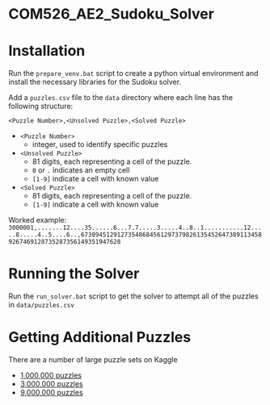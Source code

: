 # COM526_AE2_Sudoku_Solver

# Installation
Run the ```prepare_venv.bat``` script to create a python virtual environment and install the necessary libraries for the Sudoku solver.

Add a ```puzzles.csv``` file to the ```data``` directory where each line has the following structure:

```<Puzzle Number>,<Unsolved Puzzle>,<Solved Puzzle>```

* ```<Puzzle Number>```
  * integer, used to identify specific puzzles
* ```<Unsolved Puzzle>```
  * 81 digits, each representing a cell of the puzzle.
  * ```0``` or ```.``` indicates an empty cell
  * ```[1-9]``` indicate a cell with known value
* ```<Solved Puzzle>```
  * 81 digits, each representing a cell of the puzzle.
  * ```[1-9]``` indicate a cell with known value

Worked example:
```3000001,.......12....35......6...7.7.....3.....4..8..1...........12.....8.....4..5....6..,673894512912735486845612973798261354526473891134589267469128735287356149351947628```

# Running the Solver
Run the ```run_solver.bat``` script to get the solver to attempt all of the puzzles in ```data/puzzles.csv```

# Getting Additional Puzzles
There are a number of large puzzle sets on Kaggle
* [1,000,000 puzzles](https://www.kaggle.com/bryanpark/sudoku)
* [3,000,000 puzzles](https://www.kaggle.com/radcliffe/3-million-sudoku-puzzles-with-ratings)
* [9,000,000 puzzles](https://www.kaggle.com/rohanrao/sudoku)
